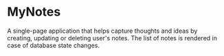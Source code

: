 # MyNotes
A single-page application that helps capture thoughts and ideas by creating, updating or deleting user's notes. 
The list of notes is rendered in case of database state changes.
